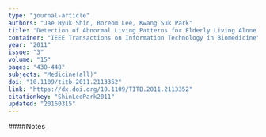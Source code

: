 ```yaml
---
type: "journal-article"
authors: "Jae Hyuk Shin, Boreom Lee, Kwang Suk Park"
title: "Detection of Abnormal Living Patterns for Elderly Living Alone Using Support Vector Data Description"
container: "IEEE Transactions on Information Technology in Biomedicine"
year: "2011"
issue: "3"
volume: "15"
pages: "438-448"
subjects: "Medicine(all)"
doi: "10.1109/titb.2011.2113352"
link: "https://dx.doi.org/10.1109/TITB.2011.2113352"
citationkey: "ShinLeePark2011"
updated: "20160315"
---
```


####Notes
